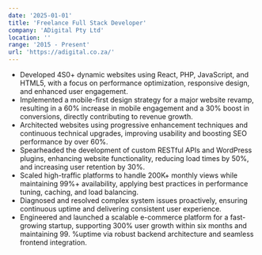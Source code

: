 ```yaml
---
date: '2025-01-01'
title: 'Freelance Full Stack Developer'
company: 'ADigital Pty Ltd'
location: ''
range: '2015 - Present'
url: 'https://adigital.co.za/'
---
```


- Developed 4S0+ dynamic websites using React, PHP, JavaScript, and HTML5, with a focus on performance optimization, responsive design, and enhanced user engagement.
- Implemented a mobile-first design strategy for a major website revamp, resulting in a 60% increase in mobile engagement and a 30% boost in conversions, directly contributing to revenue growth.
- Architected websites using progressive enhancement techniques and continuous technical upgrades, improving usability and boosting SEO performance by over 60%.
- Spearheaded the development of custom RESTful APIs and WordPress plugins, enhancing website functionality, reducing load times by 50%, and increasing user retention by 30%.
- Scaled high-traffic platforms to handle 200K+ monthly views while maintaining 99%+ availability, applying best practices in performance tuning, caching, and load balancing.
- Diagnosed and resolved complex system issues proactively, ensuring continuous uptime and delivering consistent user experience.
- Engineered and launched a scalable e-commerce platform for a fast-growing startup, supporting 300% user growth within six months and maintaining 99. %uptime via robust backend architecture and seamless frontend integration.
